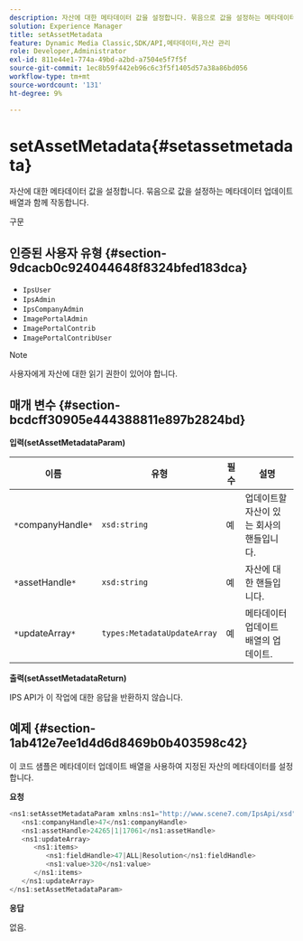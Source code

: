 ```yaml
---
description: 자산에 대한 메타데이터 값을 설정합니다. 묶음으로 값을 설정하는 메타데이터 업데이트 배열과 함께 작동합니다.
solution: Experience Manager
title: setAssetMetadata
feature: Dynamic Media Classic,SDK/API,메타데이터,자산 관리
role: Developer,Administrator
exl-id: 811e44e1-774a-49bd-a2bd-a7504e5f7f5f
source-git-commit: 1ec8b59f442eb96c6c3f5f1405d57a38a86bd056
workflow-type: tm+mt
source-wordcount: '131'
ht-degree: 9%

---
```


# setAssetMetadata{#setassetmetadata}

자산에 대한 메타데이터 값을 설정합니다. 묶음으로 값을 설정하는 메타데이터 업데이트 배열과 함께 작동합니다.

구문

## 인증된 사용자 유형 {#section-9dcacb0c924044648f8324bfed183dca}

* `IpsUser`
* `IpsAdmin`
* `IpsCompanyAdmin`
* `ImagePortalAdmin`
* `ImagePortalContrib`
* `ImagePortalContribUser`

>[!NOTE]
>
>사용자에게 자산에 대한 읽기 권한이 있어야 합니다.

## 매개 변수 {#section-bcdcff30905e444388811e897b2824bd}

**입력(setAssetMetadataParam)**

| 이름 | 유형 | 필수 | 설명 |
|---|---|---|---|
| `*`companyHandle`*` | `xsd:string` | 예 | 업데이트할 자산이 있는 회사의 핸들입니다. |
| `*`assetHandle`*` | `xsd:string` | 예 | 자산에 대한 핸들입니다. |
| `*`updateArray`*` | `types:MetadataUpdateArray` | 예 | 메타데이터 업데이트 배열의 업데이트. |

**출력(setAssetMetadataReturn)**

IPS API가 이 작업에 대한 응답을 반환하지 않습니다.

## 예제 {#section-1ab412e7ee1d4d6d8469b0b403598c42}

이 코드 샘플은 메타데이터 업데이트 배열을 사용하여 지정된 자산의 메타데이터를 설정합니다.

**요청**

```java
<ns1:setAssetMetadataParam xmlns:ns1="http://www.scene7.com/IpsApi/xsd">
   <ns1:companyHandle>47</ns1:companyHandle>
   <ns1:assetHandle>24265|1|17061</ns1:assetHandle>
   <ns1:updateArray>
      <ns1:items>
         <ns1:fieldHandle>47|ALL|Resolution</ns1:fieldHandle>
         <ns1:value>320</ns1:value>
      </ns1:items>
   </ns1:updateArray>
</ns1:setAssetMetadataParam>
```

**응답**

없음.
